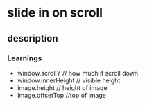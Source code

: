 # slide in on scroll

## description


### Learnings
- window.scrollY // how much it scroll down
-  window.innerHeight  // visible height
- image.height  // height of image
- image.offsetTop //top of image
